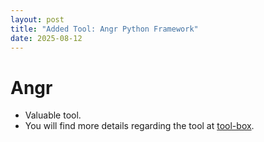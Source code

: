 ```yaml
---
layout: post
title: "Added Tool: Angr Python Framework"
date: 2025-08-12
---
```


# Angr
- Valuable tool.
- You will find more details regarding the tool at <a href="/resources">tool-box</a>.